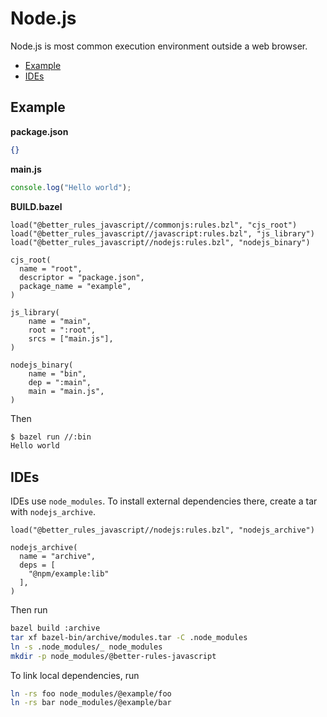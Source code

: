 # Node.js

Node.js is most common execution environment outside a web browser.

<!-- START doctoc generated TOC please keep comment here to allow auto update -->
<!-- DON'T EDIT THIS SECTION, INSTEAD RE-RUN doctoc TO UPDATE -->

- [Example](#example)
- [IDEs](#ides)

<!-- END doctoc generated TOC please keep comment here to allow auto update -->

## Example

**package.json**

```json
{}
```

**main.js**

```js
console.log("Hello world");
```

**BUILD.bazel**

```bzl
load("@better_rules_javascript//commonjs:rules.bzl", "cjs_root")
load("@better_rules_javascript//javascript:rules.bzl", "js_library")
load("@better_rules_javascript//nodejs:rules.bzl", "nodejs_binary")

cjs_root(
  name = "root",
  descriptor = "package.json",
  package_name = "example",
)

js_library(
    name = "main",
    root = ":root",
    srcs = ["main.js"],
)

nodejs_binary(
    name = "bin",
    dep = ":main",
    main = "main.js",
)
```

Then

```txt
$ bazel run //:bin
Hello world
```

## IDEs

IDEs use `node_modules`. To install external dependencies there, create a tar
with `nodejs_archive`.

```bzl
load("@better_rules_javascript//nodejs:rules.bzl", "nodejs_archive")

nodejs_archive(
  name = "archive",
  deps = [
    "@npm/example:lib"
  ],
)
```

Then run

```sh
bazel build :archive
tar xf bazel-bin/archive/modules.tar -C .node_modules
ln -s .node_modules/_ node_modules
mkdir -p node_modules/@better-rules-javascript
```

To link local dependencies, run

```sh
ln -rs foo node_modules/@example/foo
ln -rs bar node_modules/@example/bar
```
